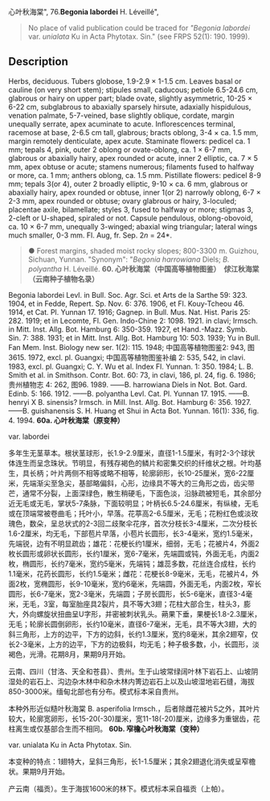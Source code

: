 心叶秋海棠",
76.**Begonia labordei** H. Léveillé",

> No place of valid publication could be traced for *\"Begonia* *labordei* var. *unialata* Ku in Acta Phytotax. Sin.\" (see FRPS 52(1): 190. 1999).

## Description
Herbs, deciduous. Tubers globose, 1.9-2.9 × 1-1.5 cm. Leaves basal or cauline (on very short stem); stipules small, caducous; petiole 6.5-24.6 cm, glabrous or hairy on upper part; blade ovate, slightly asymmetric, 10-25 × 6-22 cm, subglabrous to abaxially sparsely hirsute, adaxially hispidulous, venation palmate, 5-7-veined, base slightly oblique, cordate, margin unequally serrate, apex acuminate to acute. Inflorescences terminal, racemose at base, 2-6.5 cm tall, glabrous; bracts oblong, 3-4 × ca. 1.5 mm, margin remotely denticulate, apex acute. Staminate flowers: pedicel ca. 1 mm; tepals 4, pink, outer 2 oblong or ovate-oblong, ca. 1 × 6-7 mm, glabrous or abaxially hairy, apex rounded or acute, inner 2 elliptic, ca. 7 × 5 mm, apex obtuse or acute; stamens numerous; filaments fused to halfway or more, ca. 1 mm; anthers oblong, ca. 1.5 mm. Pistillate flowers: pedicel 8-9 mm; tepals 3(or 4), outer 2 broadly elliptic, 9-10 × ca. 6 mm, glabrous or abaxially hairy, apex rounded or obtuse, inner 1(or 2) narrowly oblong, 6-7 × 2-3 mm, apex rounded or obtuse; ovary glabrous or hairy, 3-loculed; placentae axile, bilamellate; styles 3, fused to halfway or more; stigmas 3, 2-cleft or U-shaped, spiraled or not. Capsule pendulous, oblong-obovoid, ca. 10 × 6-7 mm, unequally 3-winged; abaxial wing triangular; lateral wings much smaller, 0-3 mm. Fl. Aug, fr. Sep. 2*n* = 24*.

> ● Forest margins, shaded moist rocky slopes; 800-3300 m. Guizhou, Sichuan, Yunnan.
  "Synonym": "*Begonia harrowiana* Diels; *B. polyantha* H. Léveillé.
**60. 心叶秋海棠（中国高等植物图鉴）　俅江秋海棠（云南种子植物名录）**

Begonia labordei Levl. in Bull. Soc. Agr. Sci. et Arts de la Sarthe 59: 323. 1904, et in Fedde, Repert. Sp. Nov. 6: 376. 1906, et Fl. Kouy-Tcheou 46. 1914, et Cat. Pl. Yunnan 17. 1916; Gagnep. in Bull. Mus. Nat. Hist. Paris 25: 282. 1919; et in Lecomte, Fl. Gen. Indo-Chine 2: 1098. 1921. in clavi; Irmsch. in Mitt. Inst. Allg. Bot. Hamburg 6: 350-359. 1927, et Hand.-Mazz. Symb. Sin. 7: 388. 1931; et in Mitt. Inst. Allg. Bot. Hamburg 10: 503. 1939; Yu in Bull. Fan Mem. Inst. Biology new ser. 1(2): 115. 1948; 中国高等植物图鉴2: 943, 图3615. 1972, excl. pl. Guangxi; 中国高等植物图鉴补编 2: 535, 542, in clavi. 1983, excl. pl. Guangxi; C. Y. Wu et al. Index Fl. Yunnan. 1: 350. 1984; L. B. Smith et al. in Smithson. Contr. Bot. 60: 73, in clavi, 186, pl. 24, fig. 6. 1986; 贵州植物志 4: 262, 图96. 1989. ——B. harrowiana Diels in Not. Bot. Gard. Edinb. 5: 166. 1912. ——B. polyantha Levl. Cat. Pl. Yunnan 17. 1915. ——B. henryi X B. sinensis? Irmsch. in Mill. Inst. Allg. Bot. Hamburg 6: 356. 1927. ——B. guishanensis S. H. Huang et Shui in Acta Bot. Yunnan. 16(1): 336, fig. 4. 1994.
**60a. 心叶秋海棠（原变种）**

var. labordei

多年生无茎草本。根状茎球形，长1.9-2.9厘米，直径1-1.5厘米，有时2-3个球状体连生而呈念珠状。节明显，有残存褐色的鳞片和密集交织的纤维状之根。叶均基生，具长柄；叶片两侧不相等或略不相等，轮廓卵形，长10-25厘米，宽6-22厘米，先端渐尖至急尖，基部略偏斜，心形，边缘具不等大的三角形之齿，齿尖带芒，通常不分裂，上面深绿色，散生稍硬毛，下面色淡，沿脉疏被短毛，其余部分近无毛或无毛，掌状5-7条脉，下面较明显；叶柄长6.5-24.6厘米，有纵棱，无毛或在顶端常被卷曲毛；托叶小，早落。花葶高2-6.5厘米，无毛；花粉红色或淡玫瑰色，数朵，呈总状式的2-3回二歧聚伞花序，首次分枝长3-4厘米，二次分枝长1.6-2厘米，均无毛，下部苞片早落，小苞片长圆形，长3-4毫米，宽约1.5毫米，先端锐，边有不明显疏齿；雄花：花梗长约1厘米，细弱，无毛；花被片4，外面2枚长圆形或卵状长圆形，长约1厘米，宽6-7毫米，先端圆或钝，外面无毛，内面2枚，椭圆形，长约7毫米，宽约5毫米，先端钝；雄蕊多数，花丝连合成柱，长约1.1毫米，花药长圆形，长约1.5毫米；雌花：花梗长8-9毫米，无毛，花被片4，外面2枚，宽椭圆形，长9-10毫米，宽约6毫米，先端圆，外面无毛，内面2枚，窄长圆形，长6-7毫米，宽2-3毫米，先端圆；子房长圆形，长5-6毫米，直径3-4毫米，无毛，3室，每室胎座具2裂片，具不等大3翅；花柱大部合生，柱头3，膨大，外向螺旋状扭曲呈U字形，并密被刺状乳头。蒴果下垂，果梗长1.8-2.3厘米，无毛；轮廓长圆倒卵形，长约10毫米，直径6-7毫米，无毛，具不等大3翅，大的斜三角形，上方的边平，下方的边斜，长约1.3厘米，宽约8毫米，其余2翅窄，仅长2-3毫米，上方的边平，下方的边极斜，均无毛；种子极多数，小，长圆形，淡褐色，光滑。花期8月，果期9月开始。

云南、四川（甘洛、天全和苍县）、贵州。生于山坡常绿阔叶林下岩石上、山坡阴湿处的岩石上、沟边杂木林中和杂木林内箐边岩石上以及山坡湿地岩石缝，海拔850-3000米。缅甸北部也有分布。模式标本采自贵州。

本种外形近似糙叶秋海棠 B. asperifolia Irmsch.，后者除雌花被片5之外，其叶片较大，轮廓宽卵形，长15-20(-30)厘米，宽11-18(-20)厘米，边缘多为重锯齿，花柱离生或仅基部合生而不相同。
**60b. 窄檐心叶秋海棠（变种）**

var. unialata Ku in Acta Phytotax. Sin.

本变种的特点：1翅特大，呈斜三角形，长1-1.5厘米；其余2翅退化消失或呈窄檐状。果期9月开始。

产云南（福贡）。生于海拔1600米的林下。模式标本采自福贡（上帕）。
